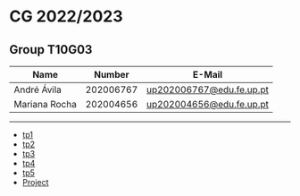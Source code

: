 # CG 2022/2023

## Group T10G03
| Name             | Number    | E-Mail             |
| ---------------- | --------- | ------------------ |
| André Ávila        | 202006767 | up202006767@edu.fe.up.pt                |
| Mariana Rocha         | 202004656|  up202004656@edu.fe.up.pt                 |

----

  - [tp1](tp1/README.md)
  - [tp2](tp2/README.md)
  - [tp3](tp3/README.md)
  - [tp4](tp4/README.md)
  - [tp5](tp5/README.md)
  - [Project](proj/README.md)